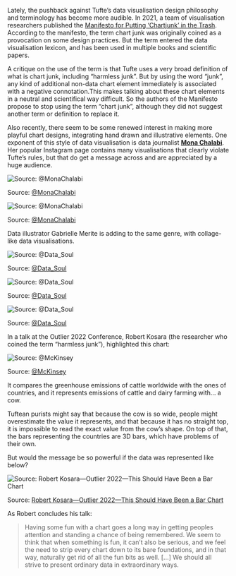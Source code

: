 Lately, the pushback against Tufte’s data visualisation design philosophy and terminology has become more audible. In 2021, a team of visualisation researchers published the [Manifesto for Putting ‘Chartjunk’ in the Trash](https://altvis.github.io/papers/akbaba.pdf). According to the manifesto, the term chart junk was originally coined as a provocation on some design practices. But the term entered the data visualisation lexicon, and has been used in multiple books and scientific papers.

A critique on the use of the term is that Tufte uses a very broad definition of what is chart junk, including “harmless junk”. But by using the word “junk”, any kind of additional non-data chart element immediately is associated with a negative connotation.This makes talking about these chart elements in a neutral and scientifical way difficult. So the authors of the Manifesto propose to stop using the term “chart junk”, although they did not suggest another term or definition to replace it. 

Also recently, there seem to be some renewed interest in making more playful chart designs, integrating hand drawn and illustrative elements. One exponent of this style of data visualisation is data journalist [**Mona Chalabi**](https://monachalabi.com/). Her popular Instagram page contains many visualisations that clearly violate Tufte’s rules, but that do get a message across and are appreciated by a huge audience.

![Source: [@MonaChalabi](https://twitter.com/MonaChalabi/status/1462845944857350151)](Chart%20junk%20and%20data%20ink%2045cd2a8ea3454bffa82b78d53ca414dc/mona-chalabi-cars.jpg)

Source: [@MonaChalabi](https://twitter.com/MonaChalabi/status/1462845944857350151)

![Source: [@MonaChalabi](https://twitter.com/MonaChalabi/status/1452642962769383425)](Chart%20junk%20and%20data%20ink%2045cd2a8ea3454bffa82b78d53ca414dc/mona-chalabi-dentist.jpg)

Source: [@MonaChalabi](https://twitter.com/MonaChalabi/status/1452642962769383425)

Data illustrator Gabrielle Merite is adding to the same genre, with collage-like data visualisations.

![Source: [@Data_Soul](https://twitter.com/Data_Soul/status/1498688948314406916)](Chart%20junk%20and%20data%20ink%2045cd2a8ea3454bffa82b78d53ca414dc/gabrielle-merite-costa-rica-carbon.jpg)

Source: [@Data_Soul](https://twitter.com/Data_Soul/status/1498688948314406916)

![Source: [@Data_Soul](https://twitter.com/Data_Soul/status/1465365173040914435)](Chart%20junk%20and%20data%20ink%2045cd2a8ea3454bffa82b78d53ca414dc/hugs-gabrielle-merite.jpg)

Source: [@Data_Soul](https://twitter.com/Data_Soul/status/1465365173040914435)

![Source: [@Data_Soul](https://twitter.com/Data_Soul/status/1457770156189315075)](Chart%20junk%20and%20data%20ink%2045cd2a8ea3454bffa82b78d53ca414dc/gabrielle-merite-emissions.jpg)

Source: [@Data_Soul](https://twitter.com/Data_Soul/status/1457770156189315075)

In a talk at the Outlier 2022 Conference, Robert Kosara (the researcher who coined the term “harmless junk”), highlighted this chart:

![Source: [@McKinsey](https://twitter.com/mckinsey/status/1457365985971908616)](Chart%20junk%20and%20data%20ink%2045cd2a8ea3454bffa82b78d53ca414dc/mckinsey-cow.jpg)

Source: [@McKinsey](https://twitter.com/mckinsey/status/1457365985971908616)

It compares the greenhouse emissions of cattle worldwide with the ones of countries, and it represents emissions of cattle and dairy farming with... a cow.

Tuftean purists might say that because the cow is so wide, people might overestimate the value it represents, and that because it has no straight top, it is impossible to read the exact value from the cow’s shape. On top of that, the bars representing the countries are 3D bars, which have problems of their own.

But would the message be so powerful if the data was represented like below?

![Source: [Robert Kosara—Outlier 2022—This Should Have Been a Bar Chart](https://www.youtube.com/watch?v=GeRgED7LWr8)](Chart%20junk%20and%20data%20ink%2045cd2a8ea3454bffa82b78d53ca414dc/cows-bars.png)

Source: [Robert Kosara—Outlier 2022—This Should Have Been a Bar Chart](https://www.youtube.com/watch?v=GeRgED7LWr8)

As Robert concludes his talk:

> Having some fun with a chart goes a long way in getting peoples attention and standing a chance of being remembered. We seem to think that when something is fun, it can’t also be serious, and we feel the need to strip every chart down to its bare foundations, and in that way, naturally get rid of all the fun bits as well. [...] We should all strive to present ordinary data in extraordinary ways.
> 